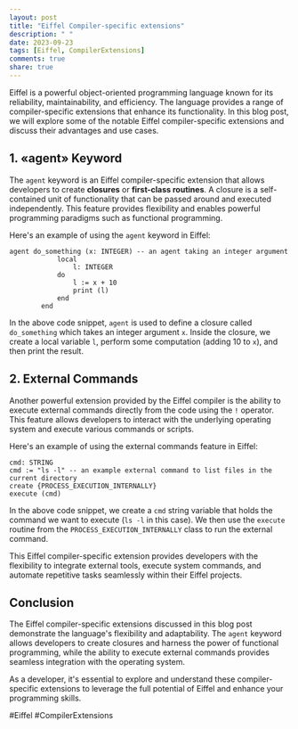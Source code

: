 ```yaml
---
layout: post
title: "Eiffel Compiler-specific extensions"
description: " "
date: 2023-09-23
tags: [Eiffel, CompilerExtensions]
comments: true
share: true
---
```


Eiffel is a powerful object-oriented programming language known for its reliability, maintainability, and efficiency. The language provides a range of compiler-specific extensions that enhance its functionality. In this blog post, we will explore some of the notable Eiffel compiler-specific extensions and discuss their advantages and use cases.

## 1. «agent» Keyword

The `agent` keyword is an Eiffel compiler-specific extension that allows developers to create **closures** or **first-class routines**. A closure is a self-contained unit of functionality that can be passed around and executed independently. This feature provides flexibility and enables powerful programming paradigms such as functional programming.

Here's an example of using the `agent` keyword in Eiffel:

```
agent do_something (x: INTEGER) -- an agent taking an integer argument
            local
                l: INTEGER
            do
                l := x + 10
                print (l)
            end
        end
```

In the above code snippet, `agent` is used to define a closure called `do_something` which takes an integer argument `x`. Inside the closure, we create a local variable `l`, perform some computation (adding 10 to `x`), and then print the result.

## 2. External Commands

Another powerful extension provided by the Eiffel compiler is the ability to execute external commands directly from the code using the `!` operator. This feature allows developers to interact with the underlying operating system and execute various commands or scripts.

Here's an example of using the external commands feature in Eiffel:

```
cmd: STRING
cmd := "ls -l" -- an example external command to list files in the current directory
create {PROCESS_EXECUTION_INTERNALLY}
execute (cmd)
```

In the above code snippet, we create a `cmd` string variable that holds the command we want to execute (`ls -l` in this case). We then use the `execute` routine from the `PROCESS_EXECUTION_INTERNALLY` class to run the external command.

This Eiffel compiler-specific extension provides developers with the flexibility to integrate external tools, execute system commands, and automate repetitive tasks seamlessly within their Eiffel projects.

## Conclusion

The Eiffel compiler-specific extensions discussed in this blog post demonstrate the language's flexibility and adaptability. The `agent` keyword allows developers to create closures and harness the power of functional programming, while the ability to execute external commands provides seamless integration with the operating system.

As a developer, it's essential to explore and understand these compiler-specific extensions to leverage the full potential of Eiffel and enhance your programming skills.

#Eiffel #CompilerExtensions